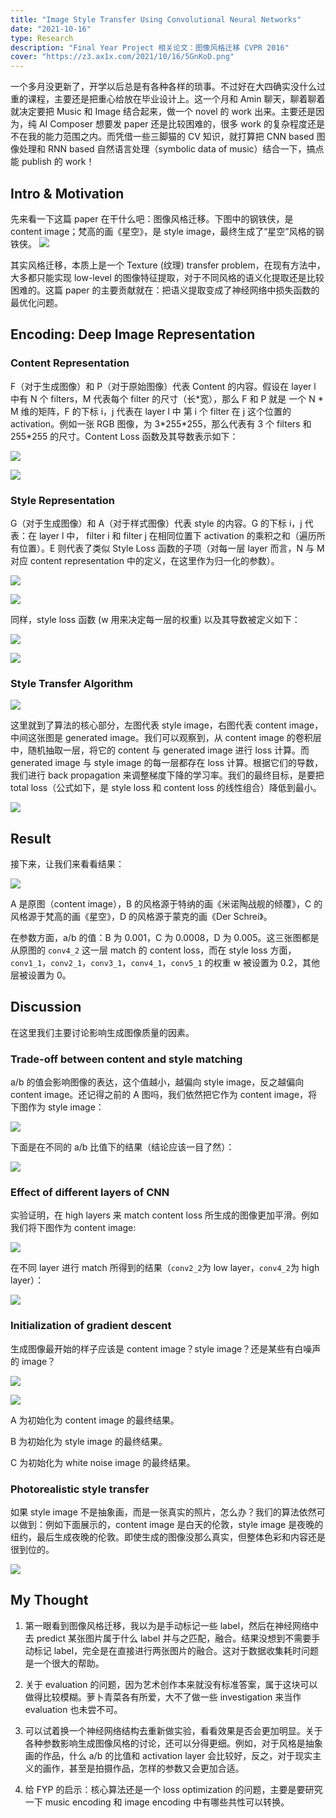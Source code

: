 ```yaml
---
title: "Image Style Transfer Using Convolutional Neural Networks"
date: "2021-10-16"
type: Research
description: "Final Year Project 相关论文：图像风格迁移 CVPR 2016"
cover: "https://z3.ax1x.com/2021/10/16/5GnKoD.png"
---
```


一个多月没更新了，开学以后总是有各种各样的琐事。不过好在大四确实没什么过重的课程，主要还是把重心给放在毕业设计上。这一个月和 Amin 聊天，聊着聊着就决定要把 Music 和 Image 结合起来，做一个 novel 的 work 出来。主要还是因为，纯 AI Composer 想要发 paper 还是比较困难的，很多 work 的复杂程度还是不在我的能力范围之内。而凭借一些三脚猫的 CV 知识，就打算把 CNN based 图像处理和 RNN based 自然语言处理（symbolic data of music）结合一下，搞点能 publish 的 work！

## Intro & Motivation

先来看一下这篇 paper 在干什么吧：图像风格迁移。下图中的钢铁侠，是 content image；梵高的画《星空》，是 style image，最终生成了“星空”风格的钢铁侠。
![](1.png)

其实风格迁移，本质上是一个 Texture (纹理) transfer problem，在现有方法中，大多都只能实现 low-level 的图像特征提取，对于不同风格的语义化提取还是比较困难的。这篇 paper 的主要贡献就在：把语义提取变成了神经网络中损失函数的最优化问题。

## Encoding: Deep Image Representation

### Content Representation

F（对于生成图像）和 P（对于原始图像）代表 Content 的内容。假设在 layer l 中有 N 个 filters，M 代表每个 filter 的尺寸（长\*宽），那么 F 和 P 就是 一个 N \* M 维的矩阵，F 的下标 i，j 代表在 layer l 中 第 i 个 filter 在 j 这个位置的 activation。例如一张 RGB 图像，为 3\*255\*255，那么代表有 3 个 filters 和 255\*255 的尺寸。Content Loss 函数及其导数表示如下：

![](2.png)

![](3.png)

### Style Representation

G（对于生成图像）和 A（对于样式图像）代表 style 的内容。G 的下标 i，j 代表：在 layer l 中， filter i 和 filter j 在相同位置下 activation 的乘积之和（遍历所有位置）。E 则代表了类似 Style Loss 函数的子项（对每一层 layer 而言，N 与 M 对应 content representation 中的定义，在这里作为归一化的参数）。

![](4.png)

![](5.png)

同样，style loss 函数 (w 用来决定每一层的权重) 以及其导数被定义如下：

![](6.png)

![](7.png)

### Style Transfer Algorithm

![](8.png)

这里就到了算法的核心部分，左图代表 style image，右图代表 content image，中间这张图是 generated image。我们可以观察到，从 content image 的卷积层中，随机抽取一层，将它的 content 与 generated image 进行 loss 计算。而 generated image 与 style image 的每一层都存在 loss 计算。根据它们的导数，我们进行 back propagation 来调整梯度下降的学习率。我们的最终目标，是要把 total loss（公式如下，是 style loss 和 content loss 的线性组合）降低到最小。

![](9.png)

## Result

接下来，让我们来看看结果：

![](10.png)

A 是原图（content image），B 的风格源于特纳的画《米诺陶战舰的倾覆》，C 的风格源于梵高的画《星空》，D 的风格源于蒙克的画《Der Schrei》。

在参数方面，a/b 的值：B 为 0.001，C 为 0.0008，D 为 0.005。这三张图都是从原图的 `conv4_2` 这一层 match 的 content loss，而在 style loss 方面，`conv1_1`，`conv2_1`，`conv3_1`，`conv4_1`，`conv5_1` 的权重 w 被设置为 0.2，其他层被设置为 0。

## Discussion

在这里我们主要讨论影响生成图像质量的因素。

### Trade-off between content and style matching

a/b 的值会影响图像的表达，这个值越小，越偏向 style image，反之越偏向 content image。还记得之前的 A 图吗，我们依然把它作为 content image，将下图作为 style image：

![](11.png)

下面是在不同的 a/b 比值下的结果（结论应该一目了然）：

![](12.png)

### Effect of different layers of CNN

实验证明，在 high layers 来 match content loss 所生成的图像更加平滑。例如我们将下图作为 content image:

![](13.png)

在不同 layer 进行 match 所得到的结果（`conv2_2`为 low layer，`conv4_2`为 high layer）：

![](14.png)

### Initialization of gradient descent

生成图像最开始的样子应该是 content image？style image？还是某些有白噪声的 image？

![](15.png)

![](16.png)

A 为初始化为 content image 的最终结果。

B 为初始化为 style image 的最终结果。

C 为初始化为 white noise image 的最终结果。

### Photorealistic style transfer

如果 style image 不是抽象画，而是一张真实的照片，怎么办？我们的算法依然可以做到：例如下面展示的，content image 是白天的伦敦，style image 是夜晚的纽约，最后生成夜晚的伦敦。即使生成的图像没那么真实，但整体色彩和内容还是很到位的。

![](17.png)

## My Thought

1. 第一眼看到图像风格迁移，我以为是手动标记一些 label，然后在神经网络中去 predict 某张图片属于什么 label 并与之匹配，融合。结果没想到不需要手动标记 label，完全是在直接进行两张图片的融合。这对于数据收集耗时问题是一个很大的帮助。

2. 关于 evaluation 的问题，因为艺术创作本来就没有标准答案，属于这块可以做得比较模糊。萝卜青菜各有所爱，大不了做一些 investigation 来当作 evaluation 也未尝不可。

3. 可以试着换一个神经网络结构去重新做实验，看看效果是否会更加明显。关于各种参数影响生成图像风格的讨论，还可以分得更细。例如，对于风格是抽象画的作品，什么 a/b 的比值和 activation layer 会比较好，反之，对于现实主义的画作，甚至是拍摄作品，怎样的参数又会更加合适。

4. 给 FYP 的启示：核心算法还是一个 loss optimization 的问题，主要是要研究一下 music encoding 和 image encoding 中有哪些共性可以转换。

